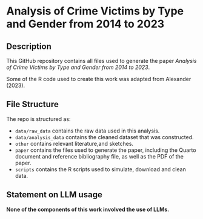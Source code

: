# Analysis of Crime Victims by Type and Gender from 2014 to 2023

## Description

This GitHub repository contains all files used to generate the paper *Analysis of Crime Victims by Type and Gender from 2014 to 2023*.

Some of the R code used to create this work was adapted from Alexander (2023).

## File Structure

The repo is structured as:

-   `data/raw_data` contains the raw data used in this analysis.
-   `data/analysis_data` contains the cleaned dataset that was constructed.
-   `other` contains relevant literature,and sketches.
-   `paper` contains the files used to generate the paper, including the Quarto document and reference bibliography file, as well as the PDF of the paper.
-   `scripts` contains the R scripts used to simulate, download and clean data.

## Statement on LLM usage

**None of the components of this work involved the use of LLMs.**
